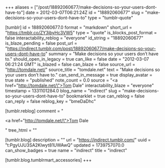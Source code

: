 +++
aliases = ["/post/18892060677/make-decisions-so-your-users-dont-have-to"]
date = 2012-03-07T06:21:24Z
id = "18892060677"
slug = "make-decisions-so-your-users-dont-have-to"
type = "tumblr-quote"

[tumblr]
id = 18892060677.0
format = "markdown"
short_url = "https://tmblr.co/ZY3jbyHc3VW5"
type = "quote"
is_blocks_post_format = false
interactability_reblog = "everyone"
id_string = "18892060677"
is_blaze_pending = false
post_url = "https://indirect.tumblr.com/post/18892060677/make-decisions-so-your-users-dont-have-to"
summary = "Make decisions so your users don’t have to."
should_open_in_legacy = true
can_like = false
date = "2012-03-07 06:21:24 GMT"
is_blazed = false
can_blaze = false
source_url = "http://tomdale.net/"
source_title = "tomdale.net"
text = "Make decisions so your users don&rsquo;t have to."
can_send_in_message = true
display_avatar = true
state = "published"
note_count = 0.0
source = "<a href=\"http://tomdale.net/\">Tom Dale</a>"
interactability_blaze = "everyone"
timestamp = 1331101284.0
blog_name = "indirect"
slug = "make-decisions-so-your-users-dont-have-to"
bookmarklet = true
can_reblog = false
can_reply = false
reblog_key = "bmeDaDhc"

[tumblr.reblog]
comment = "<p><a href=\"http://tomdale.net/\">Tom Dale</a></p>"
tree_html = ""

[tumblr.blog]
description = ""
url = "https://indirect.tumblr.com/"
uuid = "t:PgyUJU3SA2Klwyt81UWAwQ"
updated = 1739757070.0
can_show_badges = true
name = "indirect"
title = "indirect"

[tumblr.blog.tumblrmart_accessories]
+++
